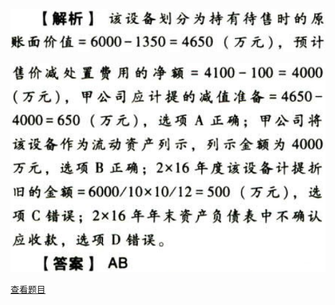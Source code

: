 ![](24bd635417e059bf9428a4d8d57f1c67.png)

![](71531ff197319768c9adc5a8bc55625f.png)

[查看题目](../特殊.持有待售的非流动资产、处置组和终止经营.本章真题.md#3-题目)

